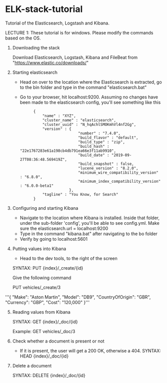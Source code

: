 # ELK-stack-tutorial
Tutorial of the Elasticsearch, Logstash and Kibana. 


LECTURE 1: 
These tutorial is for windows. Please modify the commands based on the OS.


1. Downloading the stack
	
	Download Elasticsearch, Logstash, Kibana and FileBeat from "https://www.elastic.co/downloads/"

2. Starting elasticsearch

	- Head on over to the location where the Elasticsearch is extracted, go to the bin folder and type in the command "elasticsearch.bat"
	- Go to your browser, hit localhost:9200. Assuming no changes have been made to the elasticsearch config, you'll see something like this
	 
				{
					"name" : "XYZ",
					"cluster_name" : "elasticsearch",
					"cluster_uuid" : "N_hqAchlSMOKmhVl4nf2Gg",
					"version" : {
									"number" : "7.4.0",
									"build_flavor" : "default",
									"build_type" : "zip",
									"build_hash" : "22e1767283e61a198cb4db791ea66e3f11ab9910",
									"build_date" : "2019-09-27T08:36:48.569419Z",
									"build_snapshot" : false,
									"lucene_version" : "8.2.0",
									"minimum_wire_compatibility_version" : "6.8.0",
									"minimum_index_compatibility_version" : "6.0.0-beta1"
								},
					"tagline" : "You Know, for Search"
				}
3. Configuring and starting Kibana
	
	- Navigate to the location where Kibana is installed. Inside that folder, under the sub-folder 'config', you'll be able to see config.yml. Make sure the elasticsearch.url = localhost:9200
	- Type in the command "kibana.bat" after navigating to the bo folder
	- Verify by going to localhost:5601

4. Putting values into Kibana	
	
	- Head to the dev tools, to the right of the screen
	 
	SYNTAX: PUT {index}/_create/{id}
	
	 Give the following command
	 
	 PUT vehicles/_create/3
  
 '''{
	"Make": "Aston Martin",
	"Model": "DB9",
	"CountryOfOrigin": "GBR",
	"Currency": "GBP",
	"Cost": "120,000"
}'''
  
  
5. Reading values from Kibana 
	
	SYNTAX: GET {index}/_doc/{id}
	
	Example:
	GET vehicles/_doc/3

6. Check whether a document is present or not
	
	- If it is present, the user will get a 200 OK, otherwise a 404.
		SYNTAX: HEAD {index}/_doc/{id}
		
7. Delete a document
	
	SYNTAX: DELETE {index}/_doc/{id}
	
